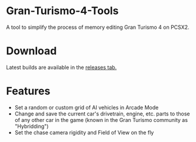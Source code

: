 # Gran-Turismo-4-Tools
A tool to simplify the process of memory editing Gran Turismo 4 on PCSX2. 

# Download
Latest builds are available in the [releases tab.](https://github.com/AJB-Tech/Gran-Turismo-4-Tools/releases)

# Features
- Set a random or custom grid of AI vehicles in Arcade Mode
- Change and save the current car's drivetrain, engine, etc. parts to those of any other car in the game (known in the Gran Turismo community as "Hybridding")
- Set the chase camera rigidity and Field of View on the fly


